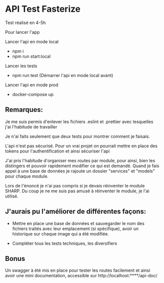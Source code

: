 # API Test Fasterize

Test réalisé en 4-5h

Pour lancer l'app

Lancer l'api en mode local

- npm i
- npm run start:local

Lancer les tests

- npm run test (Démarrer l'api en mode local avant)

Lancer l'api en mode prod

- docker-compose up


## Remarques:

Je me suis permis d'enlever les fichiers .eslint et .prettier avec lesquelles j'ai l'habitude de travailler

Je n'ai faits seulement que deux tests pour montrer comment je faisais.

L'api n'est pas sécurisé. Pour un vrai projet on pourrait mettre en place des tokens pour l'authentification et ainsi sécuriser l'api

J'ai pris l'habitude d'organiser mes routes par module, pour ainsi, bien les distingers et pouvoir rapidement modifier ce qui est demandé.
Quand je fais appel à une base de données je rajoute un dossier "services" et "models" pour chaque module.

Lors de l'énoncé je n'ai pas compris si je devais réinventer le module SHARP. Du coup je ne me suis pas amusé à réinventer le module, je l'ai utilisé.

## J'aurais pu l'améliorer de différentes façons:

- Mettre en place une base de données et sauvegarder le nom des fichiers traités avec leur emplacement (si spécifique), avoir un historique sur chaque image qui a été modifiée.

- Compléter tous les tests techniques, les diversifiers


## Bonus

Un swagger à été mis en place pour tester les routes facilement et ainsi avoir une mini documentation, accessible sur http://localhost:****/api-doc/